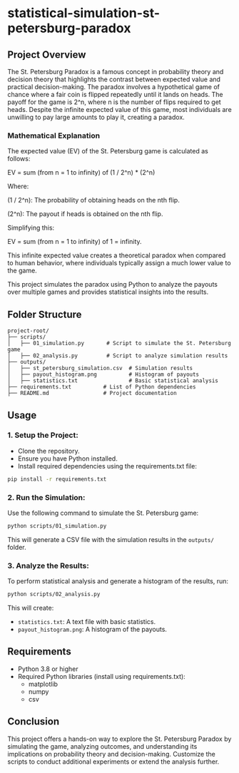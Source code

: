 # statistical-simulation-st-petersburg-paradox

## Project Overview

The St. Petersburg Paradox is a famous concept in probability theory and decision theory that highlights the contrast between expected value and practical decision-making. The paradox involves a hypothetical game of chance where a fair coin is flipped repeatedly until it lands on heads. The payoff for the game is 2^n, where n is the number of flips required to get heads. Despite the infinite expected value of this game, most individuals are unwilling to pay large amounts to play it, creating a paradox.

### Mathematical Explanation

The expected value (EV) of the St. Petersburg game is calculated as follows:

EV = sum (from n = 1 to infinity) of (1 / 2^n) * (2^n)

Where:

(1 / 2^n): The probability of obtaining heads on the nth flip.

(2^n): The payout if heads is obtained on the nth flip.

Simplifying this:

EV = sum (from n = 1 to infinity) of 1 = infinity.

This infinite expected value creates a theoretical paradox when compared to human behavior, where individuals typically assign a much lower value to the game.

This project simulates the paradox using Python to analyze the payouts over multiple games and provides statistical insights into the results.

## Folder Structure

```
project-root/
├── scripts/
│   ├── 01_simulation.py       # Script to simulate the St. Petersburg game
│   ├── 02_analysis.py         # Script to analyze simulation results
├── outputs/
│   ├── st_petersburg_simulation.csv  # Simulation results
│   ├── payout_histogram.png          # Histogram of payouts
│   ├── statistics.txt                # Basic statistical analysis
├── requirements.txt          # List of Python dependencies
├── README.md                 # Project documentation
```

## Usage

### 1. Setup the Project:

- Clone the repository.
- Ensure you have Python installed.
- Install required dependencies using the requirements.txt file:

```bash
pip install -r requirements.txt
```

### 2. Run the Simulation:

Use the following command to simulate the St. Petersburg game:

```bash
python scripts/01_simulation.py
```

This will generate a CSV file with the simulation results in the `outputs/` folder.

### 3. Analyze the Results:

To perform statistical analysis and generate a histogram of the results, run:

```bash
python scripts/02_analysis.py
```

This will create:
- `statistics.txt`: A text file with basic statistics.
- `payout_histogram.png`: A histogram of the payouts.

## Requirements

- Python 3.8 or higher
- Required Python libraries (install using requirements.txt):
  - matplotlib
  - numpy
  - csv

## Conclusion

This project offers a hands-on way to explore the St. Petersburg Paradox by simulating the game, analyzing outcomes, and understanding its implications on probability theory and decision-making. Customize the scripts to conduct additional experiments or extend the analysis further.